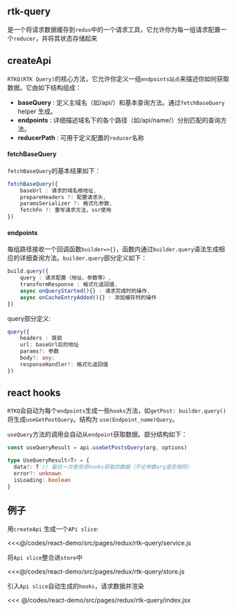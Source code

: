 ## rtk-query

是一个将请求数据缓存到`redux`中的一个请求工具，它允许你为每一组请求配置一个`reducer`，并将其状态存储起来

## createApi

`RTKQ(RTK Query)`的核心方法，它允许你定义一组`endpoints站点`来描述你如何获取数据。它由如下结构组成：
-   **baseQuery** : 定义主域名（如/api/）和基本查询方法。通过`fetchBaseQuery` helper 生成。
-   **endpoints** : 详细描述域名下的各个路径（如/api/name/）分别匹配的查询方法。
-   **reducerPath** : 可用于定义配置的`reducer`名称

#### fetchBaseQuery

`fetchBaseQuery`的基本结果如下：

```ts
fetchBaseQuery({
    baseUrl : 请求的域名根地址,
    prepareHeaders ?: 配置请求头,
    paramsSerializer ?: 格式化参数,
    fetchFn ?: 重写请求方法，ssr使用
})
```

#### endpoints

每组路径接收一个回调函数`builder=>{}`，函数内通过`builder.query`语法生成相应的详细查询方法。`builder.query`部分定义如下：

```ts
build.query({
    query : 请求配置（地址、参数等）,
    transformResponse : 格式化返回值,
    async onQueryStarted(){} : 请求完成时的操作,
    async onCacheEntryAdded(){} : 添加缓存时的操作
})
```

query部分定义:

```ts
query({
    headers : 首部
    url: baseUrl后的地址
    params?: 参数
    body?: any;
    responseHandler?: 格式化返回值
})
```


## react hooks

`RTKQ`会自动为每个`endpoints`生成一些`hooks`方法，如`getPost: builder.query()`将生成`useGetPostQuery`。结构为
`use(Endpoint_name)Query`。

`useQuery`方法的调用会自动从`endpoint`获取数据。部分结构如下：

```ts
const useQueryResult = api.useGetPostsQuery(arg, options)

type UseQueryResult<T> = {
  data?: T // 最后一次使用该hooks获取的数据（不论参数arg是否相同）
  error?: unknown 
  isLoading: boolean 
}
```

## 例子

用`createApi` 生成一个`APi slice`:

<<<@/codes/react-demo/src/pages/redux/rtk-query/service.js

将`Api slice`整合进`store`中

<<<@/codes/react-demo/src/pages/redux/rtk-query/store.js

引入`Api slice`自动生成的`hooks`，请求数据并渲染

<<< @/codes/react-demo/src/pages/redux/rtk-query/index.jsx

